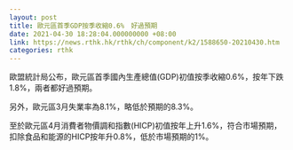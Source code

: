 ```yaml
---
layout: post
title: 歐元區首季GDP按季收縮0.6%　好過預期
date: 2021-04-30 18:28:04.000000000 +08:00
link: https://news.rthk.hk/rthk/ch/component/k2/1588650-20210430.htm
categories: rthk
---
```


歐盟統計局公布，歐元區首季國內生產總值(GDP)初值按季收縮0.6%，按年下跌1.8%，兩者都好過預期。

另外，歐元區3月失業率為8.1%，略低於預期的8.3%。

至於歐元區4月消費者物價調和指數(HICP)初值按年上升1.6%，符合市場預期，扣除食品和能源的HICP按年升0.8%，低於市場預期的1%。
